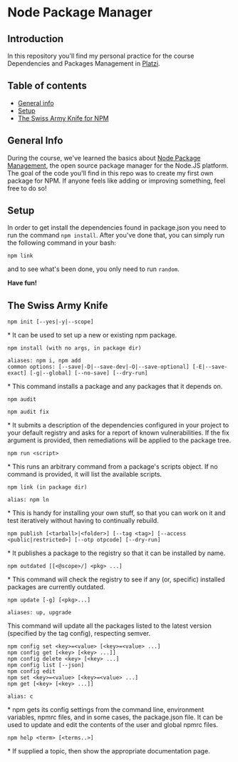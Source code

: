 # Node Package Manager
## Introduction
In this repository you'll find my personal practice for the course Dependencies and Packages Management in [Platzi](https://platzi.com/clases/npm).

## Table of contents
* [General info](#general-info)
* [Setup](#Setup)
* [The Swiss Army Knife for NPM](#the-swiss-army-kife)

## General Info
During the course, we've learned the basics about [Node Package Management](https://docs.npmjs.com/about-npm), the open source package manager for the Node.JS platform. The goal of the code you'll find in this repo was to create my first own package for NPM.
If anyone feels like adding or improving something, feel free to do so!

## Setup
In order to get install the dependencies found in package.json you need to run the command `npm install`.
After you've done that, you can simply run the following command in your bash:

```
npm link
```

and to see what's been done, you only need to run `random`. 

**Have fun!**

## The Swiss Army Knife

```
npm init [--yes|-y|--scope]
```

\* It can be used to set up a new or existing npm package.

```
npm install (with no args, in package dir)

aliases: npm i, npm add
common options: [--save|-D|--save-dev|-O|--save-optional] [-E|--save-exact] [-g|--global] [--no-save] [--dry-run]
```

\* This command installs a package and any packages that it depends on.

```
npm audit

npm audit fix
```

\* It submits a description of the dependencies configured in your project to your default registry and asks for a report of known vulnerabilities. If the fix argument is provided, then remediations will be applied to the package tree.

```
npm run <script>
```

\* This runs an arbitrary command from a package's scripts object. If no command is provided, it will list the available scripts.

```
npm link (in package dir)

alias: npm ln
```

\* This is handy for installing your own stuff, so that you can work on it and test iteratively without having to continually rebuild.

```
npm publish [<tarball>|<folder>] [--tag <tag>] [--access <public|restricted>] [--otp otpcode] [--dry-run]
```

\* It publishes a package to the registry so that it can be installed by name.

```
npm outdated [[<@scope>/] <pkg> ...]
```

\* This command will check the registry to see if any (or, specific) installed packages are currently outdated.

```
npm update [-g] [<pkg>...]

aliases: up, upgrade
```

This command will update all the packages listed to the latest version (specified by the tag config), respecting semver.

```
npm config set <key>=<value> [<key>=<value> ...]
npm config get [<key> [<key> ...]]
npm config delete <key> [<key> ...]
npm config list [--json]
npm config edit
npm set <key>=<value> [<key>=<value> ...]
npm get [<key> [<key> ...]]

alias: c
```

\* npm gets its config settings from the command line, environment variables, npmrc files, and in some cases, the package.json file. It can be used to update and edit the contents of the user and global npmrc files.

```
npm help <term> [<terms..>]
```

\* If supplied a topic, then show the appropriate documentation page.






 

